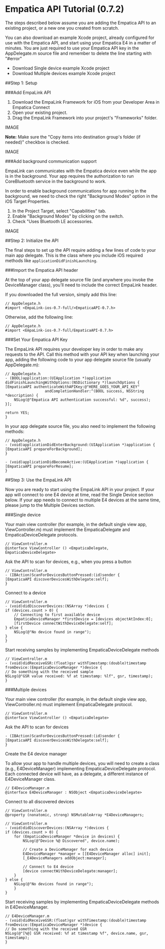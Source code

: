 # Empatica API Tutorial (0.7.2)
The steps described below assume you are adding the Empatica API to an existing project, or a new one you created from scratch.

You can also download an example Xcode project, already configured for use with the Empatica API, and start using your Empatica E4 in a matter of minutes. You are just required to use your Empatica API key in the AppDelegate.m source file and remember to delete the line starting with "#error"

- Download Single device example Xcode project
- Download Multiple devices example Xcode project

##Step 1: Setup

###Add EmpaLink API

1. Download the EmpaLink Framework for iOS from your Developer Area in Empatica Connect
2. Open your existing project.
3. Drag the EmpaLink Framework into your project's "Frameworks" folder.

IMAGE

**Note:** Make sure the "Copy items into destination group's folder (if needed)" checkbox is checked.

IMAGE

###Add background communication support

EmpaLink can communicates with the Empatica device even while the app is in the background. Your app requires the authorization to run CoreBluetooth service in the background to work.

In order to enable background communications for app running in the background, we need to check the right "Background Modes" option in the iOS Target Properties.

1. In the Project Target, select "Capabilities" tab.
2. Enable "Background Modes" by clicking on the switch.
3. Check "Uses Bluetooth LE accessories.

IMAGE

##Step 2: Initialize the API

The final steps to set up the API require adding a few lines of code to your main app delegate. This is the class where you include iOS required methods like `applicationDidFinishLaunching`.

###Import the Empatica API header

At the top of your app delegate source file (and anywhere you invoke the DeviceManager class), you’ll need to include the correct EmpaLink header.

If you downloaded the full version, simply add this line:

	// AppDelegate.h
	#import <EmpaLink-ios-0.7-full/>EmpaticaAPI-0.7.h>

Otherwise, add the following line:

	// AppDelegate.h
	#import <EmpaLink-ios-0.7-full/EmpaticaAPI-0.7.h>

###Set Your Empatica API Key

The EmpaLink API requires your developer key in order to make any requests to the API. Call this method with your API key when launching your app, adding the following code to your app delegate source file (usually AppDelegate.m):

	// AppDelegate.h
	- (BOOL)application:(UIApplication *)application didFinishLaunchingWithOptions:(NSDictionary *)launchOptions {
    [EmpaticaAPI authenticateWithAPIKey:@"HERE_GOES_YOUR_API_KEY"
                      andCompletionHandler:^(BOOL success, NSString *description) {
        NSLog(@"Empatica API authentication successful: %d", success);
    }];

    return YES;
	}

In your app delegate source file, you also need to implement the following methods:

	// AppDelegate.h
	- (void)applicationDidEnterBackground:(UIApplication *)application {
    [EmpaticaAPI prepareForBackground];
	}

	- (void)applicationDidBecomeActive:(UIApplication *)application {
    [EmpaticaAPI prepareForResume];
	}

##Step 3: Use the EmpaLink API

Now you are ready to start using the EmpaLink API in your project. If your app will connect to one E4 device at time, read the Single Device section below. If your app needs to connect to multiple E4 devices at the same time, please jump to the Multiple Devices section.

###Single device

Your main view controller (for example, in the default single view app, ViewController.m) must implement the EmpaticaDelegate and EmpaticaDeviceDelegate protocols.

	// ViewController.m
	@interface ViewController () <EmpaticaDelegate, EmpaticaDeviceDelegate>

Ask the API to scan for devices, e.g., when you press a button

	// ViewController.m
	- (IBAction)ScanForDevicesButtonPressed:(id)sender {
    [EmpaticaAPI discoverDevicesWithDelegate:self];
	}

Connect to a device

	// ViewController.m
	- (void)didDiscoverDevices:(NSArray *)devices {
    if (devices.count > 0) {
        // Connecting to first available device
        EmpaticaDeviceManager *firstDevice = [devices objectAtIndex:0];
        [firstDevice connectWithDeviceDelegate:self];
    } else {
        NSLog(@"No device found in range");
    }
	}

Start receiving samples by implementing EmpaticaDeviceDelegate methods

	// ViewController.m
	- (void)didReceiveGSR:(float)gsr withTimestamp:(double)timestamp fromDevice:(EmpaticaDeviceManager *)device {
	// Do something with the received sample
	NSLog(@"GSR value received: %f at timestamp: %lf", gsr, timestamp);
	}

###Multiple devices

Your main view controller (for example, in the default single view app, ViewController.m) must implement EmpaticaDelegate protocol.

	// ViewController.m
	@interface ViewController () <EmpaticaDelegate>

Ask the API to scan for devices

	- (IBAction)ScanForDevicesButtonPressed:(id)sender {
    [EmpaticaAPI discoverDevicesWithDelegate:self];
	}

Create the E4 device manager

To allow your app to handle multiple devices, you will need to create a class (e.g., E4DeviceManager) implementing EmpaticaDeviceDelegate protocol. Each connected device will have, as a delegate, a different instance of E4DeviceManager class.

	// E4DeviceManager.m
	@interface E4DeviceManager : NSObject <EmpaticaDeviceDelegate>

Connect to all discovered devices

	// ViewController.m
	@property (nonatomic, strong) NSMutableArray *E4DeviceManagers;

	// ViewController.m
	- (void)didDiscoverDevices:(NSArray *)devices {
    if (devices.count > 0) {
        for (EmpaticaDeviceManager *device in devices) {
            NSLog(@"Device %@ Discovered", device.name);
            
            // Create a DeviceManager for each device
            E4DeviceManager *manager = [[E4DeviceManager alloc] init];
            [_E4DeviceManagers addObject:manager];

            // Connect to E4 device
            [device connectWithDeviceDelegate:manager];
        }
    } else {
        NSLog(@"No devices found in range");
    	}
	}
Start receiving samples by implementing EmpaticaDeviceDelegate methods in E4DeviceManager.

	// E4DeviceManager.m
	- (void)didReceiveGSR:(float)gsr withTimestamp:(double)timestamp fromDevice:(EmpaticaDeviceManager *)device {
    // Do something with the received GSR
    NSLog(@"[%@] GSR received: %f at timestamp %f", device.name, gsr, timestamp);
	}